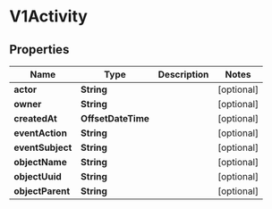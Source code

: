 

# V1Activity


## Properties

| Name | Type | Description | Notes |
|------------ | ------------- | ------------- | -------------|
|**actor** | **String** |  |  [optional] |
|**owner** | **String** |  |  [optional] |
|**createdAt** | **OffsetDateTime** |  |  [optional] |
|**eventAction** | **String** |  |  [optional] |
|**eventSubject** | **String** |  |  [optional] |
|**objectName** | **String** |  |  [optional] |
|**objectUuid** | **String** |  |  [optional] |
|**objectParent** | **String** |  |  [optional] |



